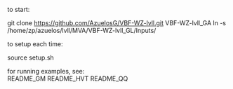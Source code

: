 
to start:

git clone https://github.com/AzuelosG/VBF-WZ-lvll.git VBF-WZ-lvll_GA
ln -s /home/zp/azuelos/lvll/MVA/VBF-WZ-lvll_GL/Inputs/

to setup each time:

source setup.sh


for running examples, see:  
      README_GM
      README_HVT
      README_QQ   